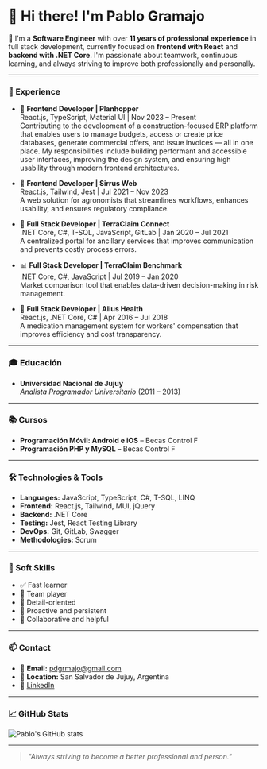 # 👋 Hi there! I'm Pablo Gramajo

🎯 I'm a **Software Engineer** with over **11 years of professional experience** in full stack development, currently focused on **frontend with React** and **backend with .NET Core**. I'm passionate about teamwork, continuous learning, and always striving to improve both professionally and personally.

---

### 💼 Experience

- 🚀 **Frontend Developer | Planhopper**  
  React.js, TypeScript, Material UI | Nov 2023 – Present  
  Contributing to the development of a construction-focused ERP platform that enables users to manage budgets, access or create price databases, generate commercial offers, and issue invoices — all in one place. My responsibilities include building performant and accessible user interfaces, improving the design system, and ensuring high usability through modern frontend architectures.

- 🧠 **Frontend Developer | Sirrus Web**  
  React.js, Tailwind, Jest | Jul 2021 – Nov 2023  
  A web solution for agronomists that streamlines workflows, enhances usability, and ensures regulatory compliance.

- 🔄 **Full Stack Developer | TerraClaim Connect**  
  .NET Core, C#, T-SQL, JavaScript, GitLab | Jan 2020 – Jul 2021  
  A centralized portal for ancillary services that improves communication and prevents costly process errors.

- 📊 **Full Stack Developer | TerraClaim Benchmark**  
  .NET Core, C#, JavaScript | Jul 2019 – Jan 2020  
  Market comparison tool that enables data-driven decision-making in risk management.

- 💊 **Full Stack Developer | Alius Health**  
  React.js, .NET Core, C# | Apr 2016 – Jul 2018  
  A medication management system for workers' compensation that improves efficiency and cost transparency.

---

### 🎓 Educación

- **Universidad Nacional de Jujuy**  
  *Analista Programador Universitario* (2011 – 2013)

---

### 📚 Cursos

- **Programación Móvil: Android e iOS** – Becas Control F  
- **Programación PHP y MySQL** – Becas Control F

---

### 🛠️ Technologies & Tools

- **Languages:** JavaScript, TypeScript, C#, T-SQL, LINQ
- **Frontend:** React.js, Tailwind, MUI, jQuery
- **Backend:** .NET Core
- **Testing:** Jest, React Testing Library
- **DevOps:** Git, GitLab, Swagger
- **Methodologies:** Scrum

---

### 🌱 Soft Skills

- ✅ Fast learner
- 🤝 Team player
- 🧩 Detail-oriented
- 🚀 Proactive and persistent
- 🙌 Collaborative and helpful

---

### 📫 Contact

- 📧 **Email:** pdgrmajo@gmail.com
- 📍 **Location:** San Salvador de Jujuy, Argentina
- 💼 [LinkedIn](https://www.linkedin.com/in/pablo-gramajo/)

---

### 📈 GitHub Stats

![Pablo's GitHub stats](https://github-readme-stats.vercel.app/api?username=pdgramajo&show_icons=true&theme=github_dark)

---

> _"Always striving to become a better professional and person."_